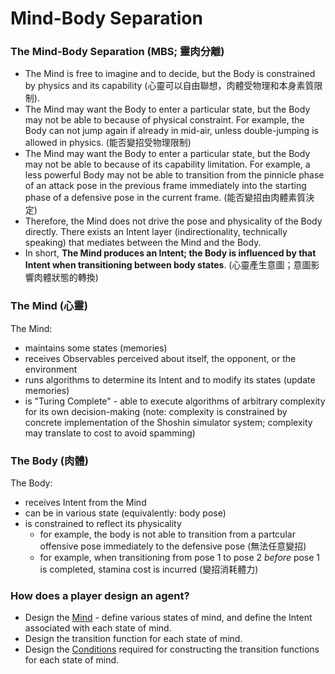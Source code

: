 # Mind-Body Separation

### The Mind-Body Separation (MBS; 靈肉分離)
- The Mind is free to imagine and to decide, but the Body is constrained by physics and its capability (心靈可以自由聯想，肉體受物理和本身素質限制).
- The Mind may want the Body to enter a particular state, but the Body may not be able to because of physical constraint. For example, the Body can not jump again if already in mid-air, unless double-jumping is allowed in physics. (能否變招受物理限制)
- The Mind may want the Body to enter a particular state, but the Body may not be able to because of its capability limitation. For example, a less powerful Body may not be able to transition from the pinnicle phase of an attack pose in the previous frame immediately into the starting phase of a defensive pose in the current frame. (能否變招由肉體素質決定)
- Therefore, the Mind does not drive the pose and physicality of the Body directly. There exists an Intent layer (indirectionality, technically speaking) that mediates between the Mind and the Body.
- In short, **The Mind produces an Intent; the Body is influenced by that Intent when transitioning between body states**. (心靈產生意圖；意圖影響肉體狀態的轉換)

### The Mind (心靈)

The Mind:
- maintains some states (memories)
- receives Observables perceived about itself, the opponent, or the environment
- runs algorithms to determine its Intent and to modify its states (update memories)
- is "Turing Complete" - able to execute algorithms of arbitrary complexity for its own decision-making (note: complexity is constrained by concrete implementation of the Shoshin simulator system; complexity may translate to cost to avoid spamming)

### The Body (肉體)

The Body:
- receives Intent from the Mind
- can be in various state (equivalently: body pose)
- is constrained to reflect its physicality
  - for example, the body is not able to transition from a partcular offensive pose immediately to the defensive pose (無法任意變招)
  - for example, when transitioning from pose 1 to pose 2 *before* pose 1 is completed, stamina cost is incurred (變招消耗體力)

### How does a player design an agent?
- Design the [Mind](concepts/mind.md) - define various states of mind, and define the Intent associated with each state of mind.
- Design the transition function for each state of mind.
- Design the [Conditions](concepts/conditions.md) required for constructing the transition functions for each state of mind.
